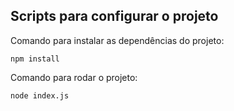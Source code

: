 ## Scripts para configurar o projeto

Comando para instalar as dependências do projeto:

```
npm install
```

Comando para rodar o projeto:

```
node index.js
```
